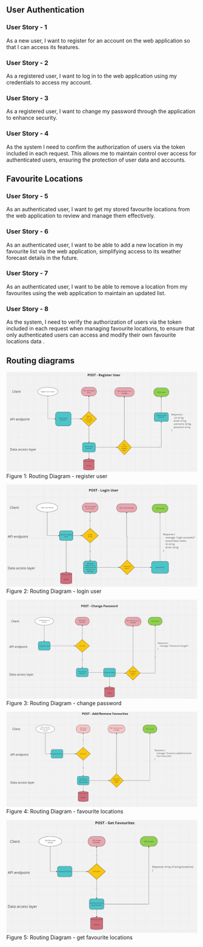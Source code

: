 ## User Authentication

### User Story - 1
As a new user, I want to register for an account on the web application so that I can access its features.

### User Story - 2
As a registered user, I want to log in to the web application using my credentials to access my account.

### User Story - 3
As a registered user, I want to change my password through the application to enhance security.

### User Story - 4
As the system I need to confirm the authorization of users via the token included in each request. This allows me to maintain control over access for authenticated users, ensuring the protection of user data and accounts.


## Favourite Locations 

### User Story - 5
As an authenticated user, I want to get my stored favourite locations from the web application to review and manage them effectively.

### User Story - 6
As an authenticated user, I want to be able to add a new location in my favourite list via the web application, simplifying access to its weather forecast details in the future.

### User Story - 7
As an authenticated user, I want to be able to remove a location from my favourites using the web application to maintain an updated list.

### User Story - 8
As the system, I need to verify the authorization of users via the token included in each request when managing favourite locations, to ensure that only authenticated users can access and modify their own favourite locations data .

## Routing diagrams

![Routing Diagram - register user](../docs/routingdiagrams/registeruser.JPG)
Figure 1: Routing Diagram - register user

![Routing Diagram - login user](../docs/routingdiagrams/loginuser.JPG)
Figure 2: Routing Diagram - login user

![Routing Diagram - change password](../docs/routingdiagrams/changepassword.JPG)
Figure 3: Routing Diagram - change password

![Routing Diagram - add/remove favourite locations](../docs/routingdiagrams/addremovefavorites.JPG)
Figure 4: Routing Diagram - favourite locations

![Routing Diagram - get favourite locations](../docs/routingdiagrams/getfavourites.JPG)
Figure 5: Routing Diagram - get favourite locations